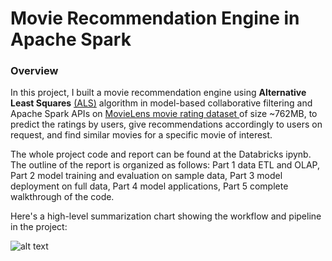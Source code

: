# Movie Recommendation Engine in Apache Spark

### Overview
In this project, I built a movie recommendation engine using **Alternative Least Squares** [(ALS)](https://spark.apache.org/docs/latest/ml-collaborative-filtering.html) algorithm in model-based collaborative filtering and Apache Spark APIs on [MovieLens movie rating dataset ](https://grouplens.org/datasets/movielens/latest/) of size ~762MB, to predict the ratings by users, give recommendations accordingly to users on request, and find similar movies for a specific movie of interest.

The whole project code and report can be found at the Databricks ipynb. The outline of the report is organized as follows: Part 1 data ETL and OLAP, Part 2 model training and evaluation on sample data, Part 3 model deployment on full data, Part 4 model applications, Part 5 complete walkthrough of the code.

Here's a high-level summarization chart showing the workflow and pipeline in the project:

![alt text](https://github.com/zcheng233/Movie-Recommendation-Engine-in-Spark/blob/main/flowchart.png)
